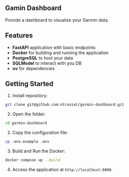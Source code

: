 ## Gamin Dashboard

Provide a dashboard to visualize your Garmin data.

## Features

- **FastAPI** application with basic endpoints
- **Docker** for building and running the application
- **PostgreSQL** to host your data
- **SQLModel** to interact with you DB
- **uv** for dependencies


## Getting Started

1. Install repository:
```bash
git clone git@github.com:ntrossat/garmin-dashboard.git
```

2. Open the folder:
```bash
cd garmin-dashboard
```

2. Copy the configuration file:
```bash
cp .env.example .env
```

3. Build and Run the Docker:
```bash
docker compose up --build
```

4. Access the application at `http://localhost:8000`.

